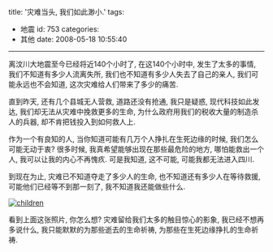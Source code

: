 title: '灾难当头, 我们如此渺小.'
tags:
  - 地震
id: 753
categories:
  - 其他
date: 2008-05-18 10:55:40
---

离汶川大地震至今已经将近140个小时了, 在这140个小时中, 发生了太多的事情, 我们不知道有多少人流离失所, 我们也不知道有多少人失去了自己的亲人, 我们可能永远也不会知道, 这次灾难给人们带来了多少的痛苦.

直到昨天, 还有几个县城无人营救, 道路还没有抢通, 我只是疑惑, 现代科技如此发达, 我们却无法从灾难中挽救更多的生命, 为什么政府用我们的税收大量的制造杀人的兵器, 却不肯把钱投入到如何救人上.

作为一个有良知的人, 当你知道可能有几万个人挣扎在生死边缘的时候, 我们怎么可能无动于衷? 很多时候, 我真希望能够出现在那些最危险的地方, 哪怕能救出一个人, 我可以让我的内心不再愧疚. 可是我知道, 这不可能, 可能我都无法进入四川.

到现在为止, 灾难已不知道夺走了多少人的生命, 也不知道还有多少人在等待救援, 可能他们已经等不到那一刻了, 我不知道我还能做些什么.

[![](http://www.foolbird.net/wp-content/uploads/2008/05/children-300x297.jpg "children")](/wp-content/uploads/2008/05/children.jpg)

看到上面这张照片, 你怎么想? 灾难留给我们太多的触目惊心的影象, 我已经不想再多说什么, 我只能默默的为那些逝去的生命祈祷, 为那些在生死边缘挣扎的生命祈祷.
